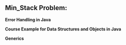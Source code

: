 ## Min_Stack Problem:

**Error Handling in Java**



**Course Example for Data Structures and Objects in Java**


**Generics**